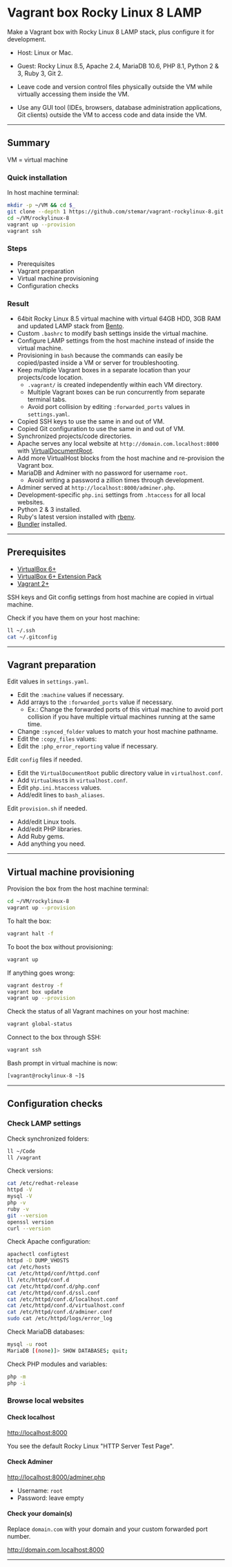 # Vagrant box Rocky Linux 8 LAMP

Make a Vagrant box with Rocky Linux 8 LAMP stack, plus configure it for development.

- Host: Linux or Mac.
- Guest: Rocky Linux 8.5, Apache 2.4, MariaDB 10.6, PHP 8.1, Python 2 & 3, Ruby 3, Git 2.

- Leave code and version control files physically outside the VM while virtually accessing them inside the VM.
- Use any GUI tool (IDEs, browsers, database administration applications, Git clients) outside the VM to access code and data inside the VM.

---

## Summary

VM = virtual machine

### Quick installation

In host machine terminal:

```bash
mkdir -p ~/VM && cd $_
git clone --depth 1 https://github.com/stemar/vagrant-rockylinux-8.git rockylinux-8
cd ~/VM/rockylinux-8
vagrant up --provision
vagrant ssh
```

### Steps

- Prerequisites
- Vagrant preparation
- Virtual machine provisioning
- Configuration checks

### Result

- 64bit Rocky Linux 8.5 virtual machine with virtual 64GB HDD, 3GB RAM and updated LAMP stack from [Bento](https://app.vagrantup.com/bento/boxes/rockylinux-8).
- Custom `.bashrc` to modify bash settings inside the virtual machine.
- Configure LAMP settings from the host machine instead of inside the virtual machine.
- Provisioning in `bash` because the commands can easily be copied/pasted inside a VM or server for troubleshooting.
- Keep multiple Vagrant boxes in a separate location than your projects/code location.
    - `.vagrant/` is created independently within each VM directory.
    - Multiple Vagrant boxes can be run concurrently from separate terminal tabs.
    - Avoid port collision by editing `:forwarded_ports` values in `settings.yaml`.
- Copied SSH keys to use the same in and out of VM.
- Copied Git configuration to use the same in and out of VM.
- Synchronized projects/code directories.
- Apache serves any local website at `http://domain.com.localhost:8000` with [VirtualDocumentRoot](https://httpd.apache.org/docs/2.4/mod/mod_vhost_alias.html).
- Add more VirtualHost blocks from the host machine and re-provision the Vagrant box.
- MariaDB and Adminer with no password for username `root`.
    - Avoid writing a password a zillion times through development.
- Adminer served at `http://localhost:8000/adminer.php`.
- Development-specific `php.ini` settings from `.htaccess` for all local websites.
- Python 2 & 3 installed.
- Ruby's latest version installed with [rbenv](https://github.com/rbenv/rbenv).
- [Bundler](https://bundler.io) installed.

---

## Prerequisites

- [VirtualBox 6+](https://www.virtualbox.org/wiki/Downloads)
- [VirtualBox 6+ Extension Pack](https://www.virtualbox.org/wiki/Downloads)
- [Vagrant 2+](https://www.vagrantup.com/downloads.html)

SSH keys and Git config settings from host machine are copied in virtual machine.

Check if you have them on your host machine:

```bash
ll ~/.ssh
cat ~/.gitconfig
```

---

## Vagrant preparation

Edit values in `settings.yaml`.

- Edit the `:machine` values if necessary.
- Add arrays to the `:forwarded_ports` value if necessary.
    - Ex.: Change the forwarded ports of this virtual machine to avoid port collision if you have multiple virtual machines running at the same time.
- Change `:synced_folder` values to match your host machine pathname.
- Edit the `:copy_files` values:
- Edit the `:php_error_reporting` value if necessary.

Edit `config` files if needed.

- Edit the `VirtualDocumentRoot` public directory value in `virtualhost.conf`.
- Add `VirtualHost`s in `virtualhost.conf`.
- Edit `php.ini.htaccess` values.
- Add/edit lines to `bash_aliases`.

Edit `provision.sh` if needed.

- Add/edit Linux tools.
- Add/edit PHP libraries.
- Add Ruby gems.
- Add anything you need.

---

## Virtual machine provisioning

Provision the box from the host machine terminal:

```bash
cd ~/VM/rockylinux-8
vagrant up --provision
```

To halt the box:

```bash
vagrant halt -f
```

To boot the box without provisioning:

```bash
vagrant up
```

If anything goes wrong:

```bash
vagrant destroy -f
vagrant box update
vagrant up --provision
```

Check the status of all Vagrant machines on your host machine:

```bash
vagrant global-status
```

Connect to the box through SSH:

```bash
vagrant ssh
```

Bash prompt in virtual machine is now:

```bash
[vagrant@rockylinux-8 ~]$
```

---

## Configuration checks

### Check LAMP settings

Check synchronized folders:

```bash
ll ~/Code
ll /vagrant
```

Check versions:

```bash
cat /etc/redhat-release
httpd -V
mysql -V
php -v
ruby -v
git --version
openssl version
curl --version
```

Check Apache configuration:

```bash
apachectl configtest
httpd -D DUMP_VHOSTS
cat /etc/hosts
cat /etc/httpd/conf/httpd.conf
ll /etc/httpd/conf.d
cat /etc/httpd/conf.d/php.conf
cat /etc/httpd/conf.d/ssl.conf
cat /etc/httpd/conf.d/localhost.conf
cat /etc/httpd/conf.d/virtualhost.conf
cat /etc/httpd/conf.d/adminer.conf
sudo cat /etc/httpd/logs/error_log
```

Check MariaDB databases:

```bash
mysql -u root
MariaDB [(none)]> SHOW DATABASES; quit;
```

Check PHP modules and variables:

```bash
php -m
php -i
```

### Browse local websites

#### Check localhost

<http://localhost:8000>

You see the default Rocky Linux "HTTP Server Test Page".

#### Check Adminer

<http://localhost:8000/adminer.php>

- Username: `root`
- Password: leave empty

#### Check your domain(s)

Replace `domain.com` with your domain and your custom forwarded port number.

<http://domain.com.localhost:8000>

---
